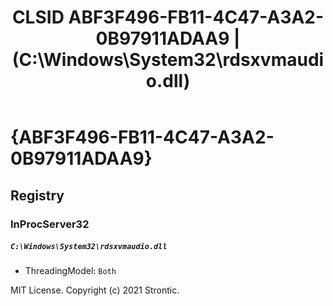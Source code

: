 ﻿---
title: "CLSID ABF3F496-FB11-4C47-A3A2-0B97911ADAA9 | (C:\\Windows\\System32\\rdsxvmaudio.dll)"
excerpt: What is COM-Object CLSID ABF3F496-FB11-4C47-A3A2-0B97911ADAA9?
---

# {ABF3F496-FB11-4C47-A3A2-0B97911ADAA9}


## Registry


### InProcServer32

##### `C:\Windows\System32\rdsxvmaudio.dll`
* ThreadingModel: `Both`

MIT License. Copyright (c) 2021 Strontic.


